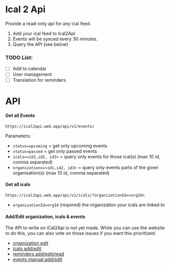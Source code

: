 # Ical 2 Api

Provide a read-only api for any ical feed.

1. Add your ical feed to Ical2Api
2. Events will be synced every 30 minutes.
3. Query the API (see below)

### TODO List:

-   [ ] Add to calendar
-   [ ] User management
-   [ ] Translation for reminders

# API

#### Get all Events

`https://ical2api.web.app/api/v1/events/`

Parameters:

-   `status=upcoming` = get only upcoming events
-   `status=passed` = get only passed events
-   `icals=<id1,id2, id3>` = query only events for those ical(s) (max 10 id, comma separated)
-   `organizations=<id1,id2, id3>` = query only events parts of the given organisation(s) (max 10 id, comma separated)

#### Get all icals

`https://ical2api.web.app/api/v1/icals/?organizationId=<orgId>`

-   `organizationId=orgId` (required) the organization your icals are linked to

#### Add/Edit organization, icals & events

The API to write on iCal2Api is not yet made. While you can use the website to do this, you can also vote on those issues if you want this prioritized:

-   [organization edit](https://github.com/HugoGresse/Ical2Api/issues/8)
-   [icals add/edit](https://github.com/HugoGresse/Ical2Api/issues/10)
-   [reminders add/edit/read](https://github.com/HugoGresse/Ical2Api/issues/9)
-   [events manual add/edit](https://github.com/HugoGresse/Ical2Api/issues/11)
